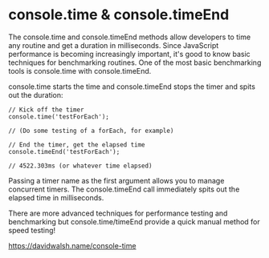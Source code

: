 # console.time & console.timeEnd

The console.time and console.timeEnd methods allow developers to time any routine and get a duration in milliseconds.  Since JavaScript performance is becoming increasingly important, it's good to know basic techniques for benchmarking routines.  One of the most basic benchmarking tools is console.time with console.timeEnd.


console.time starts the time and console.timeEnd stops the timer and spits out the duration:

	// Kick off the timer
	console.time('testForEach');

	// (Do some testing of a forEach, for example)

	// End the timer, get the elapsed time
	console.timeEnd('testForEach');

	// 4522.303ms (or whatever time elapsed)


Passing a timer name as the first argument allows you to manage concurrent timers.  The console.timeEnd call immediately spits out the elapsed time in milliseconds.

There are more advanced techniques for performance testing and benchmarking but console.time/timeEnd provide a quick manual method for speed testing!



https://davidwalsh.name/console-time